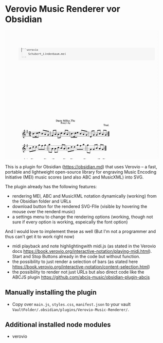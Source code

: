# Verovio Music Renderer vor Obsidian

![](Verovio-Plugin.gif)

This is a plugin for Obsidian (https://obsidian.md) that uses Verovio – a fast, portable and lightweight open-source library for engraving Music Encoding Initiative (MEI) music scores (and also ABC and MusicXML) into SVG.

The plugin already has the following features:
- rendering MEI, ABC and MusicXML notation dynamically (working) from the Obsidian folder and URLs
- download button for the rendered SVG-FIle (visible by hovering the mouse over the renderd music)
- a settings menu to change the rendering options (working, though not sure if every option is working, espeically the font option)

And I would love to implement these as well (But I'm not a programmer and thus can't get it to work right now)
- midi playback and note highlightingwith midi.js (as stated in the Verovio docs https://book.verovio.org/interactive-notation/playing-midi.html). Start and Stop Buttons already in the code but without function.
- the possibility to just render a selection of bars (as stated here https://book.verovio.org/interactive-notation/content-selection.html)
- the possibility to render not just URLs but also direct code like the ABCJS plugin https://github.com/abcjs-music/obsidian-plugin-abcjs


## Manually installing the plugin

- Copy over `main.js`, `styles.css`, `manifest.json` to your vault `VaultFolder/.obsidian/plugins/Verovio-Music-Renderer/`.

## Additional installed node modules
- verovio


